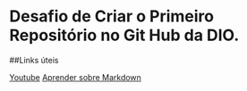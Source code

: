 # Desafio de Criar o Primeiro Repositório no Git Hub da DIO.

##Links úteis

[Youtube](https://www.youtube.com/)
[Aprender sobre Markdown](https://docs.pipz.com/central-de-ajuda/learning-center/guia-basico-de-markdown#open)
